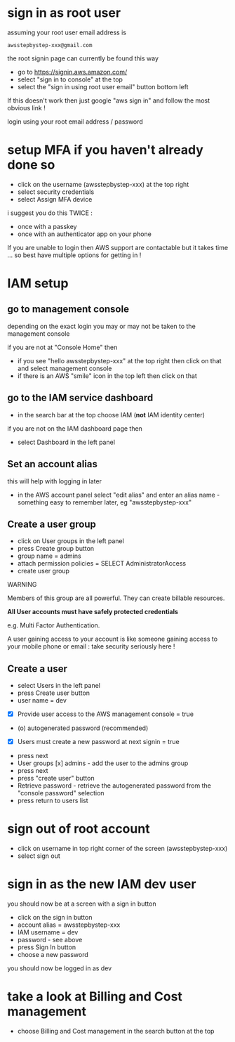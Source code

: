 # sign in as root user

assuming your root user email address is 

    awsstepbystep-xxx@gmail.com

the root signin page can currently be found this way

- go to https://signin.aws.amazon.com/
- select "sign in to console" at the top
- select the "sign in using root user email" button bottom left

If this doesn't work then just google "aws sign in" and follow the most obvious link !

login using your root email address / password

# setup MFA if you haven't already done so

- click on the username (awsstepbystep-xxx) at the top right
- select security credentials
- select Assign MFA device

i suggest you do this TWICE : 

- once with a passkey 
- once with an authenticator app on your phone

If you are unable to login then AWS support are contactable but it takes time ... so best have multiple options for getting in !

# IAM setup

## go to management console

depending on the exact login you may or may not be taken to the management console

if you are not at "Console Home" then 

- if you see "hello awsstepbystep-xxx" at the top right then click on that and select management console
- if there is an AWS "smile" icon in the top left then click on that

## go to the IAM service dashboard

- in the search bar at the top choose IAM (**not** IAM identity center)

if you are not on the IAM dashboard page then 

- select Dashboard in the left panel

## Set an account alias

this will help with logging in later 

- in the AWS account panel select "edit alias" and enter an alias name - something easy to remember later, eg "awsstepbystep-xxx"

## Create a user group

- click on User groups in the left panel
- press Create group button
- group name = admins
- attach permission policies = SELECT AdministratorAccess 
- create user group

WARNING

Members of this group are all powerful.  They can create billable resources.  

**All User accounts must have safely protected credentials**

e.g. Multi Factor Authentication.  

A user gaining access to your account is like someone gaining access to your mobile phone or email : take security seriously here !

## Create a user

- select Users in the left panel
- press Create user button
- user name = dev 
- [x] Provide user access to the AWS management console = true
- (o) autogenerated password (recommended)
- [x] Users must create a new password at next signin = true
- press next
- User groups [x] admins - add the user to the admins group
- press next
- press "create user" button
- Retrieve password - retrieve the autogenerated password from the "console password" selection 
- press return to users list

# sign out of root account
- click on username in top right corner of the screen (awsstepbystep-xxx)
- select sign out


# sign in as the new IAM dev user

you should now be at a screen with a sign in button

- click on the sign in button
- account alias = awsstepbystep-xxx
- IAM username = dev
- password - see above
- press Sign In button
- choose a new password

you should now be logged in as dev

# take a look at Billing and Cost management

- choose Billing and Cost management in the search button at the top














